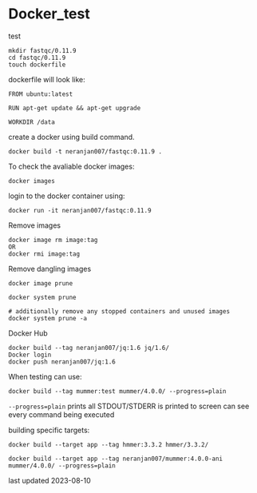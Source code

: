 # Docker_test   

test

```
mkdir fastqc/0.11.9
cd fastqc/0.11.9 
touch dockerfile
```

dockerfile will look like:
```
FROM ubuntu:latest

RUN apt-get update && apt-get upgrade 

WORKDIR /data
```

create a docker using build command. 
```
docker build -t neranjan007/fastqc:0.11.9 .
``` 

To check the avaliable docker images:  
```
docker images
``` 


login to the docker container using:  
```
docker run -it neranjan007/fastqc:0.11.9
``` 

Remove images   
```
docker image rm image:tag
OR 
docker rmi image:tag
```  

Remove dangling images  
```
docker image prune

docker system prune  

# additionally remove any stopped containers and unused images 
docker system prune -a
```

Docker Hub  
```
docker build --tag neranjan007/jq:1.6 jq/1.6/
Docker login 
docker push neranjan007/jq:1.6
```  

When testing can use:  
```
docker build --tag mummer:test mummer/4.0.0/ --progress=plain 
```

`--progress=plain` prints  all STDOUT/STDERR is printed to screen can see every command being executed


building specific targets:  
```
docker build --target app --tag hmmer:3.3.2 hmmer/3.3.2/ 

docker build --target app --tag neranjan007/mummer:4.0.0-ani mummer/4.0.0/ --progress=plain
```

last updated 2023-08-10